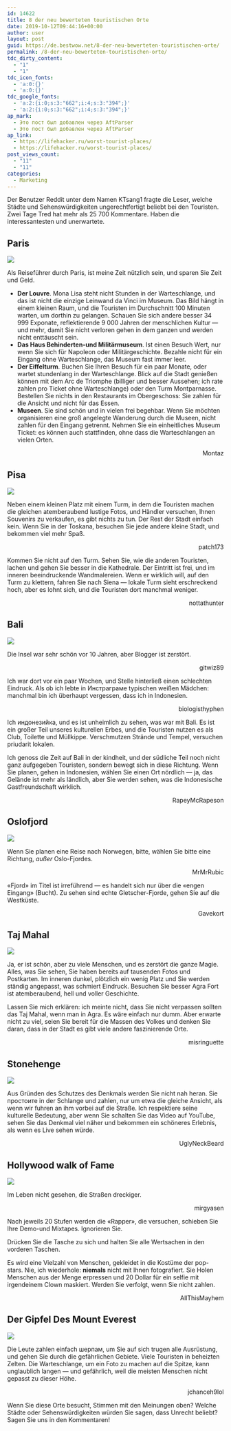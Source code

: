 ```yaml
---
id: 14622
title: 8 der neu bewerteten touristischen Orte
date: 2019-10-12T09:44:16+00:00
author: user
layout: post
guid: https://de.bestwow.net/8-der-neu-bewerteten-touristischen-orte/
permalink: /8-der-neu-bewerteten-touristischen-orte/
tdc_dirty_content:
  - "1"
  - "1"
tdc_icon_fonts:
  - 'a:0:{}'
  - 'a:0:{}'
tdc_google_fonts:
  - 'a:2:{i:0;s:3:"662";i:4;s:3:"394";}'
  - 'a:2:{i:0;s:3:"662";i:4;s:3:"394";}'
ap_mark:
  - Это пост был добавлен через AftParser
  - Это пост был добавлен через AftParser
ap_link:
  - https://lifehacker.ru/worst-tourist-places/
  - https://lifehacker.ru/worst-tourist-places/
post_views_count:
  - "11"
  - "11"
categories:
  - Marketing
---
```

Der Benutzer Reddit unter dem Namen KTsang1 fragte die Leser, welche Städte und Sehenswürdigkeiten ungerechtfertigt beliebt bei den Touristen. Zwei Tage Tred hat mehr als 25 700 Kommentare. Haben die interessantesten und unerwartete.

## <span>Paris</span>

![](https://de.bestwow.net/wp-content/uploads/2019/10/8-samyh-pereocenennyh-turisticheskih-mest-1.jpg) 

Als Reiseführer durch Paris, ist meine Zeit nützlich sein, und sparen Sie Zeit und Geld.

  * **Der Louvre**. Mona Lisa steht nicht Stunden in der Warteschlange, und das ist nicht die einzige Leinwand da Vinci im Museum. Das Bild hängt in einem kleinen Raum, und die Touristen im Durchschnitt 100 Minuten warten, um dorthin zu gelangen. Schauen Sie sich andere besser 34 999 Exponate, reflektierende 9 000 Jahren der menschlichen Kultur — und mehr, damit Sie nicht verloren gehen in dem ganzen und werden nicht enttäuscht sein.
  * **Das Haus Behinderten-und Militärmuseum**. Ist einen Besuch Wert, nur wenn Sie sich für Napoleon oder Militärgeschichte. Bezahle nicht für ein Eingang ohne Warteschlange, das Museum fast immer leer.
  * **Der Eiffelturm**. Buchen Sie Ihren Besuch für ein paar Monate, oder wartet stundenlang in der Warteschlange. Blick auf die Stadt genießen können mit dem Arc de Triomphe (billiger und besser Aussehen; ich rate zahlen pro Ticket ohne Warteschlange) oder den Turm Montparnasse. Bestellen Sie nichts in den Restaurants im Obergeschoss: Sie zahlen für die Ansicht und nicht für das Essen.
  * **Museen**. Sie sind schön und in vielen frei begehbar. Wenn Sie möchten organisieren eine groß angelegte Wanderung durch die Museen, nicht zahlen für den Eingang getrennt. Nehmen Sie ein einheitliches Museum Ticket: es können auch stattfinden, ohne dass die Warteschlangen an vielen Orten.

<p style="text-align: right">
  Montaz
</p>

## Pisa

![](https://de.bestwow.net/wp-content/uploads/2019/10/8-samyh-pereocenennyh-turisticheskih-mest-2.jpg) 

Neben einem kleinen Platz mit einem Turm, in dem die Touristen machen die gleichen atemberaubend lustige Fotos, und Händler versuchen, Ihnen Souvenirs zu verkaufen, es gibt nichts zu tun. Der Rest der Stadt einfach kein. Wenn Sie in der Toskana, besuchen Sie jede andere kleine Stadt, und bekommen viel mehr Spaß.

<p style="text-align: right">
  patch173
</p>

Kommen Sie nicht auf den Turm. Sehen Sie, wie die anderen Touristen, lachen und gehen Sie besser in die Kathedrale. Der Eintritt ist frei, und im inneren beeindruckende Wandmalereien. Wenn er wirklich will, auf den Turm zu klettern, fahren Sie nach Siena — lokale Turm sieht erschreckend hoch, aber es lohnt sich, und die Touristen dort manchmal weniger.

<p style="text-align: right">
  nottathunter
</p>

## Bali

![](https://de.bestwow.net/wp-content/uploads/2019/10/8-samyh-pereocenennyh-turisticheskih-mest-3.jpg) 

Die Insel war sehr schön vor 10 Jahren, aber Blogger ist zerstört.

<p style="text-align: right">
  gitwiz89
</p>

Ich war dort vor ein paar Wochen, und Stelle hinterließ einen schlechten Eindruck. Als ob ich lebte in Инстраграме typischen weißen Mädchen: manchmal bin ich überhaupt vergessen, dass ich in Indonesien.

<p style="text-align: right">
  biologisthyphen
</p>

Ich индонезийка, und es ist unheimlich zu sehen, was war mit Bali. Es ist ein großer Teil unseres kulturellen Erbes, und die Touristen nutzen es als Club, Toilette und Müllkippe. Verschmutzen Strände und Tempel, versuchen priudarit lokalen.

Ich genoss die Zeit auf Bali in der kindheit, und der südliche Teil noch nicht ganz aufgegeben Touristen, sondern bewegt sich in diese Richtung. Wenn Sie planen, gehen in Indonesien, wählen Sie einen Ort nördlich — ja, das Gelände ist mehr als ländlich, aber Sie werden sehen, was die Indonesische Gastfreundschaft wirklich.

<p style="text-align: right">
  RapeyMcRapeson
</p>

## Oslofjord

![](https://de.bestwow.net/wp-content/uploads/2019/10/8-samyh-pereocenennyh-turisticheskih-mest-4.jpg) 

Wenn Sie planen eine Reise nach Norwegen, bitte, wählen Sie bitte eine Richtung, _außer_ Oslo-Fjordes.

<p style="text-align: right">
  MrMrRubic
</p>

«Fjord» im Titel ist irreführend — es handelt sich nur über die «engen Eingang» (Bucht). Zu sehen sind echte Gletscher-Fjorde, gehen Sie auf die Westküste.

<p style="text-align: right">
  Gavekort
</p>

## Taj Mahal

![](https://de.bestwow.net/wp-content/uploads/2019/10/8-samyh-pereocenennyh-turisticheskih-mest-5.jpg) 

Ja, er ist schön, aber zu viele Menschen, und es zerstört die ganze Magie. Alles, was Sie sehen, Sie haben bereits auf tausenden Fotos und Postkarten. Im inneren dunkel, plötzlich ein wenig Platz und Sie werden ständig angepasst, was schmiert Eindruck. Besuchen Sie besser Agra Fort ist atemberaubend, hell und voller Geschichte.

Lassen Sie mich erklären: ich meinte nicht, dass Sie nicht verpassen sollten das Taj Mahal, wenn man in Agra. Es wäre einfach nur dumm. Aber erwarte nicht zu viel, seien Sie bereit für die Massen des Volkes und denken Sie daran, dass in der Stadt es gibt viele andere faszinierende Orte.

<p style="text-align: right">
  misringuette
</p>

## Stonehenge

![](https://de.bestwow.net/wp-content/uploads/2019/10/8-samyh-pereocenennyh-turisticheskih-mest-6.jpg) 

Aus Gründen des Schutzes des Denkmals werden Sie nicht nah heran. Sie простоите in der Schlange und zahlen, nur um etwa die gleiche Ansicht, als wenn wir fuhren an ihm vorbei auf die Straße. Ich respektiere seine kulturelle Bedeutung, aber wenn Sie schalten Sie das Video auf YouTube, sehen Sie das Denkmal viel näher und bekommen ein schöneres Erlebnis, als wenn es Live sehen würde.

<p style="text-align: right">
  UglyNeckBeard
</p>

## <span>Hollywood walk of Fame</span>

![](https://de.bestwow.net/wp-content/uploads/2019/10/8-samyh-pereocenennyh-turisticheskih-mest-7.jpg) 

Im Leben nicht gesehen, die Straßen dreckiger.

<p style="text-align: right">
  mirgyasen
</p>

Nach jeweils 20 Stufen werden die «Rapper», die versuchen, schieben Sie Ihre Demo-und Mixtapes. Ignorieren Sie.

Drücken Sie die Tasche zu sich und halten Sie alle Wertsachen in den vorderen Taschen.

Es wird eine Vielzahl von Menschen, gekleidet in die Kostüme der pop-stars. Nie, ich wiederhole: **niemals** nicht mit Ihnen fotografiert. Sie Holen Menschen aus der Menge erpressen und 20 Dollar für ein selfie mit irgendeinem Clown maskiert. Werden Sie verfolgt, wenn Sie nicht zahlen.

<p style="text-align: right">
  AllThisMayhem
</p>

## Der Gipfel Des Mount Everest

![](https://de.bestwow.net/wp-content/uploads/2019/10/8-samyh-pereocenennyh-turisticheskih-mest-8.jpg) 

Die Leute zahlen einfach шерпам, um Sie auf sich trugen alle Ausrüstung, und gehen Sie durch die gefährlichen Gebiete. Viele Touristen in beheizten Zelten. Die Warteschlange, um ein Foto zu machen auf die Spitze, kann unglaublich langen — und gefährlich, weil die meisten Menschen nicht gepasst zu dieser Höhe.

<p style="text-align: right">
  jchanceh9lol
</p>

Wenn Sie diese Orte besucht, Stimmen mit den Meinungen oben? Welche Städte oder Sehenswürdigkeiten würden Sie sagen, dass Unrecht beliebt? Sagen Sie uns in den Kommentaren!